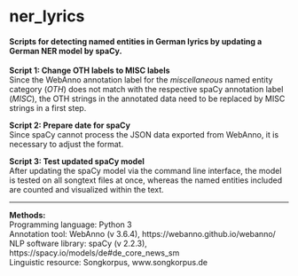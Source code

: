 # ner_lyrics
<h4>Scripts for detecting named entities in German lyrics by updating a German NER model by spaCy.</h4>

__Script 1: Change OTH labels to MISC labels__ 
<br>Since the WebAnno annotation label for the _miscellaneous_ named entity category (_OTH_) does not match with the respective spaCy annotation label (_MISC_), the OTH strings in the annotated data need to be replaced by MISC strings in a first step.</br>

__Script 2: Prepare date for spaCy__
<br>Since spaCy cannot process the JSON data exported from WebAnno, it is necessary to adjust the format.</br>

__Script 3: Test updated spaCy model__
<br>After updating the spaCy model via the command line interface, the model is tested on all songtext files at once, whereas the named entities included are counted and visualized within the text.</br>
<hr></hr>
<b>Methods:</b>
<br>Programming language: Python 3</br>
Annotation tool: WebAnno (v 3.6.4), https://webanno.github.io/webanno/
<br>NLP software library: spaCy (v 2.2.3), https://spacy.io/models/de#de_core_news_sm</br>
Linguistic resource: Songkorpus, www.songkorpus.de

